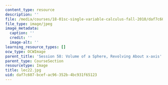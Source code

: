 ```yaml
---
content_type: resource
description: ''
file: /media/courses/18-01sc-single-variable-calculus-fall-2010/daf7c607bcefac96352b4bc931f65123_lec22.jpg
file_type: image/jpeg
image_metadata:
  caption: ''
  credit: ''
  image-alt: ''
learning_resource_types: []
ocw_type: OCWImage
parent_title: 'Session 58: Volume of a Sphere, Revolving About x-axis'
parent_type: CourseSection
resourcetype: Image
title: lec22.jpg
uid: daf7c607-bcef-ac96-352b-4bc931f65123
---
```

